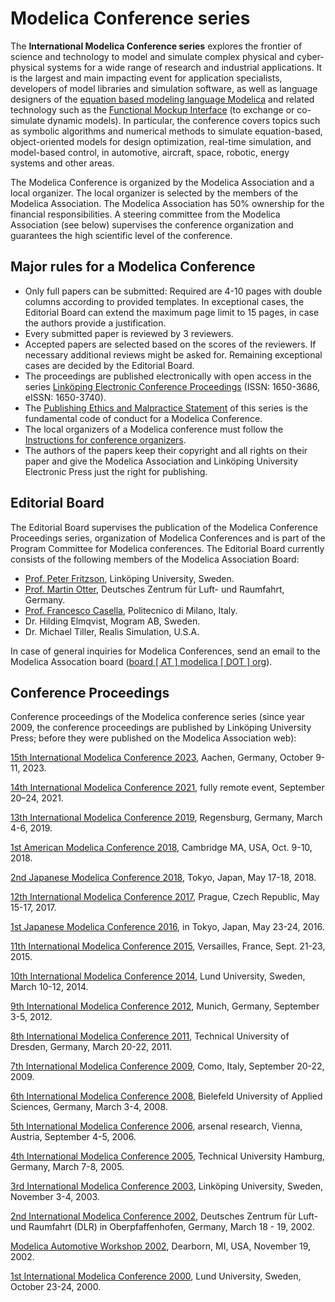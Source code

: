 ---
---

# Modelica Conference series

The **International Modelica Conference series** explores the frontier of science and technology to model and simulate complex physical and cyber-physical systems for a wide range of research and industrial applications. It is the largest and main impacting event for application specialists, developers of model libraries and simulation software, as well as language designers of the [equation based modeling language Modelica](https://www.modelica.org/) and related technology such as the [Functional Mockup Interface](https://fmi-standard.org/) (to exchange or co-simulate dynamic models). In particular, the conference covers topics such as symbolic algorithms and numerical methods to simulate equation-based, object-oriented models for design optimization, real-time simulation, and model-based control, in automotive, aircraft, space, robotic, energy systems and other areas.

The Modelica Conference is organized by the Modelica Association and a local organizer. The local organizer is selected by the members of the Modelica Association. The Modelica Association has 50% ownership for the financial responsibilities. A steering committee from the Modelica Association (see below) supervises the conference organization and guarantees the high scientific level of the conference.

## Major rules for a Modelica Conference

* Only full papers can be submitted: Required are 4-10 pages with double columns according to provided templates. In exceptional cases, the Editorial Board can extend the maximum page limit to 15 pages, in case the authors provide a justification.
* Every submitted paper is reviewed by 3 reviewers.
* Accepted papers are selected based on the scores of the reviewers. If necessary additional reviews might be asked for. Remaining exceptional cases are decided by the Editorial Board.
* The proceedings are published electronically with open access in the series [Linköping Electronic Conference Proceedings](http://www.ep.liu.se/ecp/index.en.asp) (ISSN: 1650-3686, eISSN: 1650-3740).
* The [Publishing Ethics and Malpractice Statement](http://www.ep.liu.se/ecp/index.en.asp#tab3) of this series is the fundamental code of conduct for a Modelica Conference.
* The local organizers of a Modelica conference must follow the [Instructions for conference organizers](http://www.ep.liu.se/ecp/index.en.asp#tab4).
* The authors of the papers keep their copyright and all rights on their paper and give the Modelica Association and Linköping University Electronic Press just the right for publishing.

## Editorial Board

The Editorial Board supervises the publication of the Modelica Conference Proceedings series, organization of Modelica Conferences and is part of the Program Committee for Modelica conferences. The Editorial Board currently consists of the following members of the Modelica Association Board:

* [Prof. Peter Fritzson](http://www.ida.liu.se/~petfr/), Linköping University, Sweden.
* [Prof. Martin Otter](http://www.robotic.dlr.de/sr/de/staff/martin.otter/), Deutsches Zentrum für Luft- und Raumfahrt, Germany.
* [Prof. Francesco Casella](http://home.deib.polimi.it/casella/), Politecnico di Milano, Italy.
* Dr. Hilding Elmqvist, Mogram AB, Sweden.
* Dr. Michael Tiller, Realis Simulation, U.S.A.

In case of general inquiries for Modelica Conferences, send an email to the Modelica Assocation board ([board \[ AT \] modelica \[ DOT \] org](Mailto:board%20[%20AT%20]%20modelica%20[%20DOT%20]%20org)).

## Conference Proceedings

Conference proceedings of the Modelica conference series (since year 2009, the conference proceedings are published by Linköping University Press; before they were published on the Modelica Association web):

[15th International Modelica Conference 2023](https://2023.international.conference.modelica.org/), Aachen, Germany, October 9-11, 2023.

[14th International Modelica Conference 2021](https://2021.international.conference.modelica.org/), fully remote event, September 20–24, 2021.

[13th International Modelica Conference 2019](https://2019.international.conference.modelica.org/), Regensburg, Germany, March 4-6, 2019.

[1st American Modelica Conference 2018](https://2018.american.conference.modelica.org/), Cambridge MA, USA, Oct. 9-10, 2018.

[2nd Japanese Modelica Conference 2018](https://modelica.org/events/modelica2018japan), Tokyo, Japan, May 17-18, 2018.

[12th International Modelica Conference 2017](https://2017.international.conference.modelica.org/), Prague, Czech Republic, May 15-17, 2017.

[1st Japanese Modelica Conference 2016](http://dx.doi.org/10.3384/ecp16124), in Tokyo, Japan, May 23-24, 2016.

[11th International Modelica Conference 2015](https://2015.international.conference.modelica.org/), Versailles, France, Sept. 21-23, 2015.

[10th International Modelica Conference 2014](https://2014.international.conference.modelica.org/), Lund University, Sweden, March 10-12, 2014.

[9th International Modelica Conference 2012](https://2012.international.conference.modelica.org/), Munich, Germany, September 3-5, 2012.

[8th International Modelica Conference 2011](https://2011.international.conference.modelica.org/), Technical University of Dresden, Germany, March 20-22, 2011.

[7th International Modelica Conference 2009](https://2009.international.conference.modelica.org/), Como, Italy, September 20-22, 2009.

[6th International Modelica Conference 2008](/events/conference2008/), Bielefeld University of Applied Sciences, Germany, March 3-4, 2008.

[5th International Modelica Conference 2006](/events/modelica2006/), arsenal research, Vienna, Austria, September 4-5, 2006.

[4th International Modelica Conference 2005](/events/conference2005/), Technical University Hamburg, Germany, March 7-8, 2005.

[3rd International Modelica Conference 2003](/events/conference2003/), Linköping University, Sweden, November 3-4, 2003.

[2nd International Modelica Conference 2002](/events/conference2002/), Deutsches Zentrum für Luft- und Raumfahrt (DLR) in Oberpfaffenhofen, Germany, March 18 - 19, 2002.

[Modelica Automotive Workshop 2002](/events/automotive_workshop_2002/), Dearborn, MI, USA, November 19, 2002.

[1st International Modelica Conference 2000](/events/workshop2000/), Lund University, Sweden, October 23-24, 2000.
